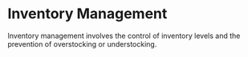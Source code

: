 # Inventory Management

Inventory management involves the control of inventory levels and the prevention of overstocking or understocking.
